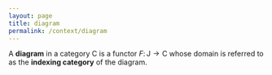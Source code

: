 ```yaml
---
layout: page
title: diagram
permalink: /context/diagram
---
```

A **diagram** in a category $\mathsf{C}$ is a functor $F \colon \mathsf{J} \to \mathsf{C}$ whose domain is referred to as the **indexing category** of the diagram.
